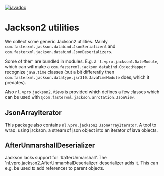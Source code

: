 [![javadoc](http://www.javadoc.io/badge/nl.vpro.shared/vpro-shared-jackson2.svg?color=blue)](http://www.javadoc.io/doc/nl.vpro.shared/vpro-shared-jackson2)

# Jackson2 utilities

We collect some generic Jackson2 utilities. Mainly `com.fasterxml.jackson.databind.JsonSerializer`s and `com.fasterxml.jackson.databind.JsonDeserializer`s.

Some of them are bundled in modules. E.g. a `nl.vpro.jackson2.DateModule`, which can will make a `com.fasterxml.jackson.databind.ObjectMapper` recognize `java.time` classes
(but a bit differently then `com.fasterxml.jackson.datatype.jsr310.JavaTimeModule` does, which it predates).

Also `nl.vpro.jackson2.Views` is provided which defines a few classes which can be used with `@com.fasterxml.jackson.annotation.JsonView`.

## JsonArrayIterator

This package also contains `nl.vpro.jackson2.JsonArrayIterator`. A tool to wrap, using jackson, a stream of json object into an iterator of java objects.


## AfterUnmarshallDeserializer

Jackson lacks support for `#afterUnmarshall'. The 'nl.vpro.jackson2.AfterUnmarshalDeserializer' deserializer adds it. This can e.g. be used to add references to parent objects.
